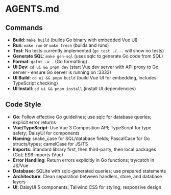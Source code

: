 # AGENTS.md

## Commands
- **Build**: `make build` (builds Go binary with embedded Vue UI)
- **Run**: `make run` or `make fresh` (builds and runs)
- **Test**: No tests currently implemented (`go test ./...` will show no tests)
- **Generate SQL**: `make gen-sql` (uses sqlc to generate Go code from SQL)
- **Format**: `gofmt -w .` (Go formatting)
- **UI Dev**: `cd ui && pnpm dev` (start Vue dev server with API proxy to Go server - ensure Go server is running on :3333)
- **UI Build**: `cd ui && pnpm build` (build Vue UI for embedding, includes TypeScript checking)
- **UI Install**: `cd ui && pnpm install` (install UI dependencies)

## Code Style
- **Go**: Follow effective Go guidelines; use sqlc for database queries; explicit error returns
- **Vue/TypeScript**: Use Vue 3 Composition API; TypeScript for type safety; DaisyUI for components
- **Naming**: snake_case for SQL/database fields; PascalCase for Go structs/types; camelCase for JS/TS
- **Imports**: Standard library first, then third-party, then local packages (Go); ES6 imports (Vue)
- **Error Handling**: Return errors explicitly in Go functions; try/catch in JS/Vue
- **Database**: SQLite with sqlc-generated queries; use prepared statements
- **Architecture**: Clean separation between handlers, store, and database layers
- **UI**: DaisyUI 5 components; Tailwind CSS for styling; responsive design